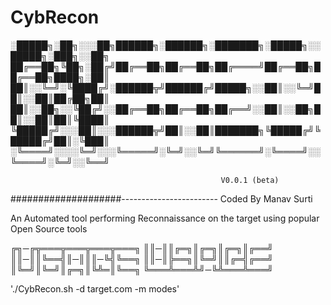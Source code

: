 # CybRecon

░█████╗░██╗░░░██╗██████╗░██████╗░███████╗░█████╗░░█████╗░███╗░░██╗
██╔══██╗╚██╗░██╔╝██╔══██╗██╔══██╗██╔════╝██╔══██╗██╔══██╗████╗░██║
██║░░╚═╝░╚████╔╝░██████╦╝██████╔╝█████╗░░██║░░╚═╝██║░░██║██╔██╗██║
██║░░██╗░░╚██╔╝░░██╔══██╗██╔══██╗██╔══╝░░██║░░██╗██║░░██║██║╚████║
╚█████╔╝░░░██║░░░██████╦╝██║░░██║███████╗╚█████╔╝╚█████╔╝██║░╚███║
░╚════╝░░░░╚═╝░░░╚═════╝░╚═╝░░╚═╝╚══════╝░╚════╝░░╚════╝░╚═╝░░╚══╝
                                                    
                                                   V0.0.1 (beta)
####################------------------------ Coded By Manav Surti
                                        
An Automated tool performing Reconnaissance on the target using popular Open Source tools 



╔╗─╔╦═══╦═══╦═══╦═══╗
║║─║║╔═╗║╔═╗║╔═╗║╔══╝
║║─║║╚══╣║─║║║─╚╣╚══╗
║║─║╠══╗║╚═╝║║╔═╣╔══╝
║╚═╝║╚═╝║╔═╗║╚╩═║╚══╗
╚═══╩═══╩╝─╚╩═══╩═══╝

'./CybRecon.sh -d target.com -m modes'



